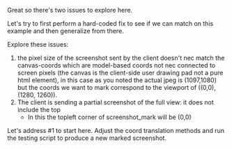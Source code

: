 Great so there's two issues to explore here.

Let's try to first perform a hard-coded fix to see if we can match on this example and then generalize from there.

Explore these issues:
1) the pixel size of the screenshot sent by the client doesn't nec match the canvas-coords which are model-based coords not nec connected to screen pixels (the canvas is the client-side  user drawing pad not a pure html element), in this case as you noted the actual jpeg is (1097,1080) but the coords we want to mark correspond to the viewport of ((0,0),(1280, 1260)).
2) The client is sending a partial screenshot of the full view: it does not include the top
    - In this the topleft corner of screenshot_mark will be (0,0)

Let's address #1 to start here. Adjust the coord translation methods and run the testing script to produce a new marked screenshot.
